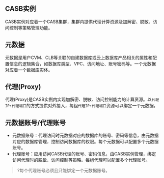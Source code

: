## CASB实例

CASB实例对应着一个CASB集群，集群内提供代理计算资源及加解密、脱敏、访问控制等策略管理功能。

## 元数据

元数据是用户CVM、CLB等关联的自建数据库或云上数据库产品相关的属性和配置信息的逻辑集合，如数据库类型、VPC、访问地址、账号密码等。一个元数据对应着一个数据库实体。

## 代理(Proxy)

代理(Proxy)是CASB实例内实现加解密、脱敏、访问控制能力的计算资源。以`代理IP:代理端口`的方式提供对外接入，每组`代理IP:代理端口`资源可以绑定一个元数据。

## 元数据账号/代理账号

* 元数据账号：代理访问时元数据对应的数据库的账号、密码等信息，由元数据对应的数据库管理，控制访问数据库的权限。每个元数据可以配置多个元数据账号。
* 代理账号：应用访问CASB代理的账号、密码信息，由CASB实例管理，绑定访问代理时的脱敏、访问控制等策略。每组代理可以配置多个代理账号。

> ?每个代理账号必须且只能绑定一个元数据账号。